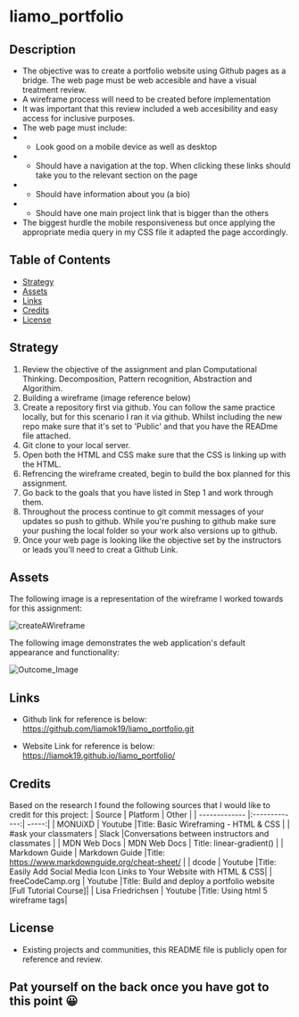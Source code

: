 # liamo_portfolio

## Description
- The objective was to create a portfolio website using Github pages as a bridge. The web page must be web accesible and have a visual treatment review. 
- A wireframe process will need to be created before implementation
- It was important that this review included a web accesibility and easy access for inclusive purposes. 
- The web page must include:
- - Look good on a mobile device as well as desktop
- - Should have a navigation at the top.  When clicking these links  should take you to the relevant section on the page
- - Should have information about you (a bio)
- - Should have one main project link that is bigger than the others
- The biggest hurdle the mobile responsiveness but once applying the appropriate media query in my CSS file it adapted the page accordingly. 

## Table of Contents
- [Strategy](#strategy)
- [Assets](#assets)
- [Links](#links)
- [Credits](#credits)
- [License](#license)

## Strategy

1. Review the objective of the assignment and plan Computational Thinking. Decomposition, Pattern recognition, Abstraction and Algorithim. 
2. Building a wireframe (image reference below)
3. Create a repository first via github. You can follow the same practice locally, but for this scenario I ran it via github. Whilst including the new repo make sure that it's set to 'Public' and that you have the READme file attached. 
4. Git clone to your local server. 
5. Open both the HTML and CSS make sure that the CSS is linking up with the HTML. 
6. Refrencing the wireframe created, begin to build the box planned for this assignment. 
7. Go back to the goals that you have listed in Step 1 and work through them. 
8. Throughout the process continue to git commit messages of your updates so push to github. While you're pushing to github make sure your pushing the local folder so your work also versions up to github. 
9. Once your web page is looking like the objective set by the instructors or leads you'll need to creat a Github Link. 

## Assets
The following image is a representation of the wireframe I worked towards for this assignment: 

![createAWireframe](../liamo_portfolio/assets/images/createaWireframe.jpg)

The following image demonstrates the web application's default appearance and functionality: 

![Outcome_Image](../liamo_portfolio/assets/images/liamo_portfolio_index.png)


## Links
- Github link for reference is below: 
https://github.com/liamok19/liamo_portfolio.git

- Website Link for reference is below: 
https://liamok19.github.io/liamo_portfolio/

## Credits

Based on the research I found the following sources that I would like to credit for this project: 
| Source        | Platform      | Other  |
| ------------- |:-------------:| -----:|
| MONUiXD    | Youtube      |Title: Basic Wireframing - HTML & CSS | 
| #ask your classmaters | Slack      |Conversations between instructors and classmates |
| MDN Web Docs   | MDN Web Docs       | Title: linear-gradient() |
| Markdown Guide | Markdown Guide |Title: https://www.markdownguide.org/cheat-sheet/ |
| dcode    | Youtube      |Title: Easily Add Social Media Icon Links to Your Website with HTML & CSS| 
| freeCodeCamp.org    | Youtube      |Title: Build and deploy a portfolio website [Full Tutorial Course]| 
| Lisa Friedrichsen    | Youtube      |Title: Using html 5 wireframe tags| 



## License
- Existing projects and communities, this README file is publicly open for reference and review. 

## Pat yourself on the back once you have got to this point	😀